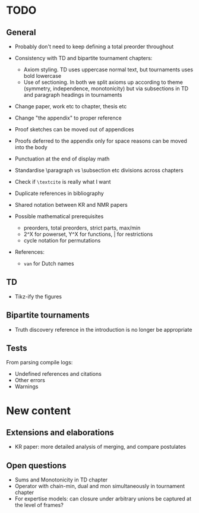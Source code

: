 # TODO

## General

- Probably don't need to keep defining a total preorder throughout

- Consistency with TD and bipartite tournament chapters:
    - Axiom styling. TD uses uppercase normal text, but tournaments uses bold
      lowercase
    - Use of sectioning. In both we split axioms up according to theme
      (symmetry, independence, monotonicity) but via subsections in TD and
      paragraph headings in tournaments

- Change paper, work etc to chapter, thesis etc

- Change "the appendix" to proper reference

- Proof sketches can be moved out of appendices

- Proofs deferred to the appendix only for space reasons can be moved into the
  body

- Punctuation at the end of display math

- Standardise \paragraph vs \subsection etc divisions across chapters

- Check if `\textcite` is really what I want

- Duplicate references in bibliography

- Shared notation between KR and NMR papers

- Possible mathematical prerequisites
    * preorders, total preorders, strict parts, max/min
    * 2^X for powerset, Y^X for functions, | for restrictions
    * cycle notation for permutations

- References:
    * `van` for Dutch names

## TD

- Tikz-ify the figures

## Bipartite tournaments

- Truth discovery reference in the introduction is no longer be appropriate

## Tests

From parsing compile logs:

- Undefined references and citations
- Other errors
- Warnings

# New content

## Extensions and elaborations

- KR paper: more detailed analysis of merging, and compare postulates

## Open questions

- Sums and Monotonicity in TD chapter
- Operator with chain-min, dual and mon simultaneously in tournament chapter
- For expertise models: can closure under arbitrary unions be captured at the
  level of frames?
